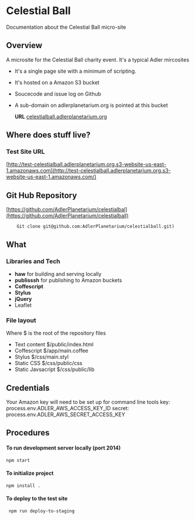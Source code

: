 
# Celestial Ball 

Documentation about the Celestial Ball micro-site

## Overview
A microsite for the Celestial Ball charity event. It's a typical Adler mircosites

- It's a single page site with a minimum of scripting.
- It's hosted on a Amazon S3 bucket
- Soucecode and issue log on Github
- A sub-domain on adlerplanetarium.org is pointed at this bucket
	
	**URL** [celestialball.adlerplanetarium.org](celestialball.adlerplanetarium.org)

## Where does stuff live?
### Test Site URL
[http://test-celestialball.adlerplanetarium.org.s3-website-us-east-1.amazonaws.com](http://test-celestialball.adlerplanetarium.org.s3-website-us-east-1.amazonaws.com/)

## Git Hub Repository
[https://github.com/AdlerPlanetarium/celestialbal](https://github.com/AdlerPlanetarium/celestialball)

		Git clone git@github.com:AdlerPlanetarium/celestialball.git)
		
## What

### Libraries and Tech
- **haw** for building and serving locally
- **publisssh** for publishing to Amazon buckets
- **Coffescript**
- **Stylus**
- **jQuery**
- Leaflet 

### File layout
Where $ is the root of the repository files

- Text content  $/public/index.html
- Coffescript $/app/main.coffee
- Stylus	$/css/main.styl
- Static CSS  $/css/public/css
- Static Javsacript  $/css/public/lib


## Credentials

Your Amazon key will need to be set up for command line tools
key: process.env.ADLER_AWS_ACCESS_KEY_ID
secret: process.env.ADLER_AWS_SECRET_ACCESS_KEY

## Procedures
#### To run development server locally (port 2014)
	npm start

#### To initialize project

	npm install .


#### To deploy to the test site
	 npm run deploy-to-staging
	
